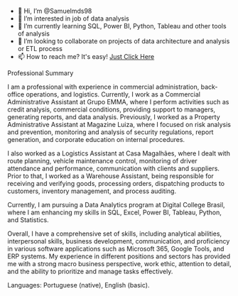 - 👋 Hi, I’m @Samuelmds98
- 👀 I’m interested in job of data analysis 
- 🌱 I’m currently learning SQL, Power BI, Python, Tableau and other tools of analysis
- 💞️ I’m looking to collaborate on projects of data architecture and analysis or ETL process
- 📫 How to reach me? It's easy! [Just Click Here](https://linktr.ee/samuelms98)


Professional Summary

I am a professional with experience in commercial administration, back-office operations, 
and logistics. Currently, I work as a Commercial Administrative Assistant at Grupo EMMA, 
where I perform activities such as credit analysis, commercial conditions, providing support
to managers, generating reports, and data analysis. Previously, I worked as a Property 
Administrative Assistant at Magazine Luiza, where I focused on risk analysis and prevention, 
monitoring and analysis of security regulations, report generation, and corporate education
on internal procedures.

I also worked as a Logistics Assistant at Casa Magalhães, where I dealt with route planning, 
vehicle maintenance control, monitoring of driver attendance and performance, 
communication with clients and suppliers. Prior to that, I worked as a Warehouse Assistant, 
being responsible for receiving and verifying goods, processing orders, dispatching 
products to customers, inventory management, and process auditing.

Currently, I am pursuing a Data Analytics program at Digital College Brasil, where I am 
enhancing my skills in SQL, Excel, Power BI, Tableau, Python, and Statistics.

Overall, I have a comprehensive set of skills, including analytical abilities, interpersonal skills, 
business development, communication, and proficiency in various software applications 
such as Microsoft 365, Google Tools, and ERP systems. My experience in different positions 
and sectors has provided me with a strong macro business perspective, work ethic, 
attention to detail, and the ability to prioritize and manage tasks effectively.

Languages: Portuguese (native), English (basic).
